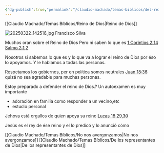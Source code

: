 ```yaml
---
{"dg-publish":true,"permalink":"/claudio-machado/temas-biblicos/del-reino-de-dios/","tags":["predicar","predicación"]}
---
```


[[Claudio Machado/Temas Bíblicos/Reino de Dios\|Reino de Dios]]

![20250322_142516.jpg](/img/user/07%20-%20Personal/Im%C3%A1genes/20250322_142516.jpg)
Francisco Silva 

Muchos oran sobre el Reino de Dios Pero ni saben lo que es 
[1 Corintios 2:14](https://wol.jw.org/es/wol/b/r4/lp-s/nwtsty/46/2#v=46:2:14) [Salmo 2:1,2](https://wol.jw.org/es/wol/b/r4/lp-s/nwtsty/19/2#v=19:2:1-19:2:2) 

Nosotros si sabemos lo que es y lo que va a lograr el reino de Dios por éso lo apoyamos. Y le hablamos a todas las personas.

Respetamos los gobiernos, per en política somos neutrales [Juan 18:36](https://wol.jw.org/es/wol/b/r4/lp-s/nwtsty/43/18#v=43:18:36) quizá no sea agradable para muchas personas.

Estoy preparado a defender el reino de Dios.? Un autoexamen es muy importante 
- adoración en familia como responder a un vecino,etc
- estudio personal 

Jehova está orgullos de quien apoya su reino [Lucas 18:29,30](https://wol.jw.org/es/wol/b/r4/lp-s/nwtsty/42/18#v=42:18:29-42:18:30)

Jesús es el rey de ése reino y el lo predicó y lo anunció cómo




[[Claudio Machado/Temas Bíblicos/No nos avergonzamos\|No nos avergonzamos]]
[[Claudio Machado/Temas Bíblicos/De los representantes de Dios\|De los representantes de Dios]]